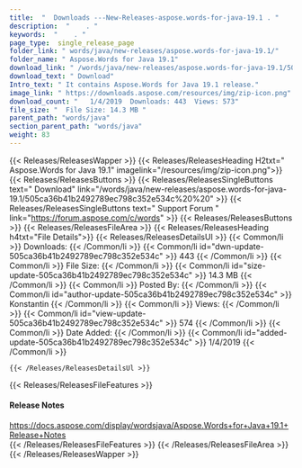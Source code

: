 ```yaml
---
title:  "  Downloads ---New-Releases-aspose.words-for-java-19.1 . " 
description:  "    . " 
keywords:  "    . " 
page_type:  single_release_page
folder_link: " words/java/new-releases/aspose.words-for-java-19.1/"
folder_name: " Aspose.Words for Java 19.1"
download_link: " /words/java/new-releases/aspose.words-for-java-19.1/505ca36b41b2492789ec798c352e534c"
download_text: " Download"
Intro_text: " It contains Aspose.Words for Java 19.1 release."
image_link: " https://downloads.aspose.com/resources/img/zip-icon.png"
download_count: "   1/4/2019  Downloads: 443  Views: 573"
file_size: "  File Size: 14.3 MB "
parent_path: "words/java"
section_parent_path: "words/java"
weight: 83 
---
```


{{< Releases/ReleasesWapper >}}
  {{< Releases/ReleasesHeading H2txt=" Aspose.Words for Java 19.1" imagelink="/resources/img/zip-icon.png">}}
  {{< Releases/ReleasesButtons >}}
    {{< Releases/ReleasesSingleButtons text=" Download" link="/words/java/new-releases/aspose.words-for-java-19.1/505ca36b41b2492789ec798c352e534c%20%20" >}}
    {{< Releases/ReleasesSingleButtons text=" Support Forum " link="https://forum.aspose.com/c/words" >}}
  {{< Releases/ReleasesButtons >}}
  {{< Releases/ReleasesFileArea >}}
    {{< Releases/ReleasesHeading h4txt="File Details">}}
    {{< Releases/ReleasesDetailsUl >}}
            {{< Common/li  >}} Downloads: {{< /Common/li >}} 
      {{< Common/li id="dwn-update-505ca36b41b2492789ec798c352e534c" >}} 443 {{< /Common/li >}} 
      {{< Common/li  >}} File Size: {{< /Common/li >}} 
      {{< Common/li id="size-update-505ca36b41b2492789ec798c352e534c" >}} 14.3 MB {{< /Common/li >}} 
      {{< Common/li  >}} Posted By: {{< /Common/li >}} 
      {{< Common/li id="author-update-505ca36b41b2492789ec798c352e534c" >}} Konstantin {{< /Common/li >}} 
      {{< Common/li  >}} Views: {{< /Common/li >}} 
      {{< Common/li id="view-update-505ca36b41b2492789ec798c352e534c" >}} 574 {{< /Common/li >}} 
      {{< Common/li  >}} Date Added: {{< /Common/li >}} 
      {{< Common/li id="added-update-505ca36b41b2492789ec798c352e534c" >}} 1/4/2019 {{< /Common/li >}} 

    {{< /Releases/ReleasesDetailsUl >}}

  {{< Releases/ReleasesFileFeatures >}}
      <h4>Release Notes</h4><div><a href="https://docs.aspose.com/display/wordsjava/Aspose.Words+for+Java+19.1+Release+Notes">https://docs.aspose.com/display/wordsjava/Aspose.Words+for+Java+19.1+Release+Notes</a></div>
  {{< /Releases/ReleasesFileFeatures >}}
 {{< /Releases/ReleasesFileArea >}}
{{< /Releases/ReleasesWapper >}}


